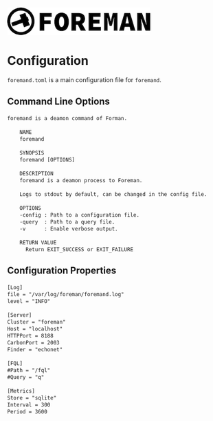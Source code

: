 ![foreman_logo](./img/icon.png)

# Configuration

`foremand.toml` is a main configuration file for `foremand`.

## Command Line Options

```
foremand is a deamon command of Forman.

	NAME
	foremand

	SYNOPSIS
	foremand [OPTIONS]

	DESCRIPTION
	foremand is a deamon process to Foreman.

	Logs to stdout by default, can be changed in the config file.

	OPTIONS
	-config : Path to a configuration file.
	-query  : Path to a query file.
	-v      : Enable verbose output.

	RETURN VALUE
	  Return EXIT_SUCCESS or EXIT_FAILURE
```

## Configuration Properties

```
[Log]
file = "/var/log/foreman/foremand.log"
level = "INFO"

[Server]
Cluster = "foreman"
Host = "localhost"
HTTPPort = 8188
CarbonPort = 2003
Finder = "echonet"

[FQL]
#Path = "/fql"
#Query = "q"

[Metrics]
Store = "sqlite"
Interval = 300
Period = 3600
```
